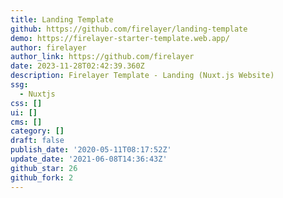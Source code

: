 ```yaml
---
title: Landing Template
github: https://github.com/firelayer/landing-template
demo: https://firelayer-starter-template.web.app/
author: firelayer
author_link: https://github.com/firelayer
date: 2023-11-28T02:42:39.360Z
description: Firelayer Template - Landing (Nuxt.js Website)
ssg:
  - Nuxtjs
css: []
ui: []
cms: []
category: []
draft: false
publish_date: '2020-05-11T08:17:52Z'
update_date: '2021-06-08T14:36:43Z'
github_star: 26
github_fork: 2
---
```

